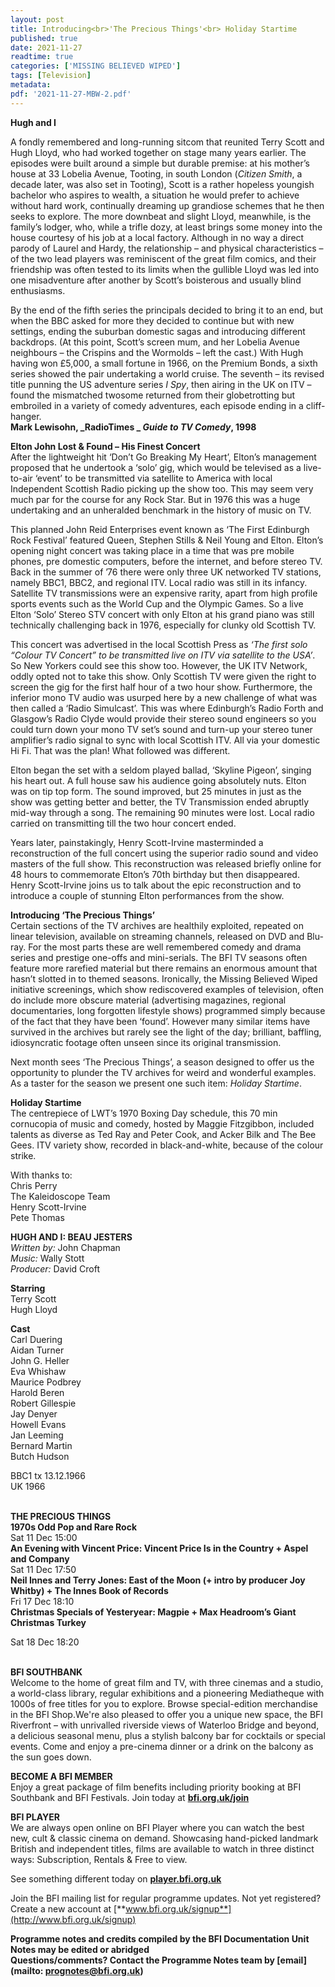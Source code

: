 ```yaml
---
layout: post
title: Introducing<br>'The Precious Things'<br> Holiday Startime
published: true
date: 2021-11-27
readtime: true
categories: ['MISSING BELIEVED WIPED']
tags: [Television]
metadata: 
pdf: '2021-11-27-MBW-2.pdf'
---
```


**Hugh and I**<br>

A fondly remembered and long-running sitcom that reunited Terry Scott and Hugh Lloyd, who had worked together on stage many years earlier. The episodes were built around a simple but durable premise: at his mother’s house at 33 Lobelia Avenue, Tooting, in south London (_Citizen Smith_, a decade later, was also set in Tooting), Scott is a rather hopeless youngish bachelor who aspires to wealth, a situation he would prefer to achieve without hard work, continually dreaming up grandiose schemes that he then seeks to explore. The more downbeat and slight Lloyd, meanwhile, is the family’s lodger, who, while a trifle dozy, at least brings some money into the house courtesy of his job at a local factory. Although in no way a direct parody of Laurel and Hardy, the relationship – and physical characteristics – of the two lead players was reminiscent of the great film comics, and their friendship was often tested to its limits when the gullible Lloyd was led into one misadventure after another by Scott’s boisterous and usually blind enthusiasms.

By the end of the fifth series the principals decided to bring it to an end, but when the BBC asked for more they decided to continue but with new settings, ending the suburban domestic sagas and introducing different backdrops. (At this point, Scott’s screen mum, and her Lobelia Avenue neighbours – the Crispins and the Wormolds – left the cast.) With Hugh having won £5,000, a small fortune in 1966, on the Premium Bonds, a sixth series showed the pair undertaking a world cruise. The seventh – its revised title punning the US adventure series _I Spy_, then airing in the UK on ITV – found the mismatched twosome returned from their globetrotting but embroiled in a variety of comedy adventures, each episode ending in a cliff- hanger.<br>
**Mark Lewisohn, _RadioTimes _ _Guide to TV Comedy_, 1998**<br>

**Elton John Lost & Found – His Finest Concert**<br>
After the lightweight hit ‘Don’t Go Breaking My Heart’, Elton’s management proposed that he undertook a ‘solo’ gig, which would be televised as a live-to-air ‘event’ to be transmitted via satellite to America with local Independent Scottish Radio picking up the show too. This may seem very much par for the course for any Rock Star. But in 1976 this was a huge undertaking and an unheralded benchmark in the history of music on TV.

This planned John Reid Enterprises event known as ‘The First Edinburgh Rock Festival’ featured Queen, Stephen Stills & Neil Young and Elton. Elton’s opening night concert was taking place in a time that was pre mobile phones, pre domestic computers, before the internet, and before stereo TV. Back in the summer of ’76 there were only three UK networked TV stations, namely BBC1, BBC2, and regional ITV. Local radio was still in its infancy. Satellite TV transmissions were an expensive rarity, apart from high profile sports events such as the World Cup and the Olympic Games. So a live Elton ‘Solo’ Stereo STV concert with only Elton at his grand piano was still technically challenging back in 1976, especially for clunky old Scottish TV.

This concert was advertised in the local Scottish Press as _‘The first solo “Colour TV Concert” to be transmitted live on ITV via satellite to the USA’_. So New Yorkers could see this show too. However, the UK ITV Network, oddly opted not to take this show. Only Scottish TV were given the right to screen the gig for the first half hour of a two hour show. Furthermore, the inferior mono TV audio was usurped here by a new challenge of what was then called a ‘Radio Simulcast’. This was where Edinburgh’s Radio Forth and Glasgow’s Radio Clyde would provide their stereo sound engineers so you could turn down your mono TV set’s sound and turn-up your stereo tuner amplifier’s radio signal to sync with local Scottish ITV. All via your domestic Hi Fi. That was the plan! What followed was different.

Elton began the set with a seldom played ballad, ‘Skyline Pigeon’, singing his heart out. A full house saw his audience going absolutely nuts. Elton was on tip top form. The sound improved, but 25 minutes in just as the show was getting better and better, the TV Transmission ended abruptly mid-way through a song. The remaining 90 minutes were lost. Local radio carried on transmitting till the two hour concert ended.

Years later, painstakingly, Henry Scott-Irvine masterminded a reconstruction of the full concert using the superior radio sound and video masters of the full show. This reconstruction was released briefly online for 48 hours to commemorate Elton’s 70th birthday but then disappeared. Henry Scott-Irvine joins us to talk about the epic reconstruction and to introduce a couple of stunning Elton performances from the show.

**Introducing ‘The Precious Things’**<br>
Certain sections of the TV archives are healthily exploited, repeated on linear television, available on streaming channels, released on DVD and Blu-ray. For the most parts these are well remembered comedy and drama series and prestige one-offs and mini-serials. The BFI TV seasons often feature more rarefied material but there remains an enormous amount that hasn’t slotted in to themed seasons. Ironically, the Missing Believed Wiped initiative screenings, which show rediscovered examples of television, often do include more obscure material (advertising magazines, regional documentaries, long forgotten lifestyle shows) programmed simply because of the fact that they have been ‘found’. However many similar items have survived in the archives but rarely see the light of the day; brilliant, baffling, idiosyncratic footage often unseen since its original transmission.

Next month sees ‘The Precious Things’, a season designed to offer us the opportunity to plunder the TV archives for weird and wonderful examples. As a taster for the season we present one such item: _Holiday Startime_.<br>

**Holiday Startime**<br>
The centrepiece of LWT’s 1970 Boxing Day schedule, this 70 min cornucopia of music and comedy, hosted by Maggie Fitzgibbon, included talents as diverse as Ted Ray and Peter Cook, and Acker Bilk and The Bee Gees. ITV variety show, recorded in black-and-white, because of the colour strike.<br>

With thanks to:<br>
Chris Perry<br>
The Kaleidoscope Team<br>
Henry Scott-Irvine<br>
Pete Thomas<br>


**HUGH AND I: BEAU JESTERS**<br>
_Written by:_ John Chapman<br>
_Music:_ Wally Stott<br>
_Producer:_ David Croft<br>

**Starring**<br>
Terry Scott<br>
Hugh Lloyd<br>

**Cast**<br>
Carl Duering<br>
Aidan Turner<br>
John G. Heller<br>
Eva Whishaw<br>
Maurice Podbrey<br>
Harold Beren<br>
Robert Gillespie<br>
Jay Denyer<br>
Howell Evans<br>
Jan Leeming<br>
Bernard Martin<br>
Butch Hudson<br>

BBC1 tx 13.12.1966<br>
UK 1966<br>
<br>

**THE PRECIOUS THINGS**<br>
**1970s Odd Pop and Rare Rock**<br>
Sat 11 Dec 15:00<br>
**An Evening with Vincent Price: Vincent Price Is in the Country + Aspel and Company**<br>
Sat 11 Dec 17:50<br>
**Neil Innes and Terry Jones: East of the Moon (+ intro by producer Joy Whitby) + The Innes Book of Records**<br>
Fri 17 Dec 18:10<br>
**Christmas Specials of Yesteryear: Magpie + Max Headroom’s Giant Christmas Turkey**<br>

Sat 18 Dec 18:20<br>
<br>


**BFI SOUTHBANK**  
Welcome to the home of great film and TV, with three cinemas and a studio, a world-class library, regular exhibitions and a pioneering Mediatheque with 1000s of free titles for you to explore. Browse special-edition merchandise in the BFI Shop.We&#39;re also pleased to offer you a unique new space, the BFI Riverfront – with unrivalled riverside views of Waterloo Bridge and beyond, a delicious seasonal menu, plus a stylish balcony bar for cocktails or special events. Come and enjoy a pre-cinema dinner or a drink on the balcony as the sun goes down.  

**BECOME A BFI MEMBER**  
Enjoy a great package of film benefits including priority booking at BFI Southbank and BFI Festivals. Join today at [**bfi.org.uk/join**](http://www.bfi.org.uk/join)  

**BFI PLAYER**  
 We are always open online on BFI Player where you can watch the best new, cult &amp; classic cinema on demand. Showcasing hand-picked landmark British and independent titles, films are available to watch in three distinct ways: Subscription, Rentals &amp; Free to view.  

See something different today on [**player.bfi.org.uk**](https://player.bfi.org.uk)  

Join the BFI mailing list for regular programme updates. Not yet registered? Create a new account at [**www.bfi.org.uk/signup**](http://www.bfi.org.uk/signup)

**Programme notes and credits compiled by the BFI Documentation Unit  
Notes may be edited or abridged  
Questions/comments? Contact the Programme Notes team by [email](mailto: prognotes@bfi.org.uk)**

<!--stackedit_data:
eyJoaXN0b3J5IjpbMjU0OTc3NTU2LC0xNjQ5Mzk5MTJdfQ==
-->